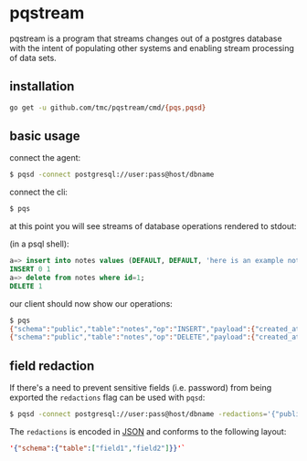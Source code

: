 # pqstream

pqstream is a program that streams changes out of a postgres database with the intent of populating other systems and enabling stream processing of data sets.

## installation

```sh
go get -u github.com/tmc/pqstream/cmd/{pqs,pqsd}
```

## basic usage

connect the agent:

```sh
$ pqsd -connect postgresql://user:pass@host/dbname
```

connect the cli:
```sh
$ pqs
```

at this point you will see streams of database operations rendered to stdout:


(in a psql shell):

```sql
a=> insert into notes values (DEFAULT, DEFAULT, 'here is an example note');
INSERT 0 1
a=> delete from notes where id=1;
DELETE 1
```

our client should now show our operations:
```sh
$ pqs
{"schema":"public","table":"notes","op":"INSERT","payload":{"created_at":"2017-09-04T01:11:34.65629","id":1,"notes":"here is an example note"}}
{"schema":"public","table":"notes","op":"DELETE","payload":{"created_at":"2017-09-04T01:11:34.65629","id":1,"notes":"here is an example note"}}
```


## field redaction

If there's a need to prevent sensitive fields (i.e. password) from being exported the `redactions` flag can be used with `pqsd`:


```sh
$ pqsd -connect postgresql://user:pass@host/dbname -redactions='{"public":{"users":["password","first_name","last_name","email"]}}'
```

The `redactions` is encoded in [JSON](http://json.org/) and conforms to the following layout: 
``` json
'{"schema":{"table":["field1","field2"]}}'`
```